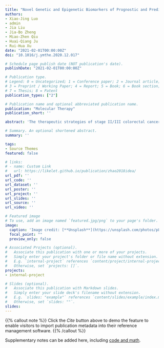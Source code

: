 ```yaml
---
title: "Novel Genetic and Epigenetic Biomarkers of Prognostic and Predictive Significance in Stage II/III Colorectal Cancer"
authors:
- Xiao-Jing Luo
- admin
- Jia Liu
- Jia-Bo Zheng
- Miao-Zhen Qiu
- Huai-Qiang Ju
- Rui-Hua Xu
date: "2021-02-01T00:00:00Z"
doi: "10.1016/j.ymthe.2020.12.017"

# Schedule page publish date (NOT publication's date).
publishDate: "2021-02-01T00:00:00Z"

# Publication type.
# Legend: 0 = Uncategorized; 1 = Conference paper; 2 = Journal article;
# 3 = Preprint / Working Paper; 4 = Report; 5 = Book; 6 = Book section;
# 7 = Thesis; 8 = Patent
publication_types: ["2"]

# Publication name and optional abbreviated publication name.
publication: "Molecular Therapy"
publication_short: ''

abstract: 'The therapeutic strategies of stage II/III colorectal cancer (CRC) patients after curative surgery remain controversial. In the clinical decision-making process, oncologists need to answer questions such as whether adjuvant chemotherapy is necessary or which therapeutic regimen should be given to each patient. At present, whether adjuvant chemotherapy should be applied is primarily based on histopathological features and clinical risk factors. However, only a fraction of patients can benefit from it. More rigorous stratifying biomarkers are urgently needed to help further distinguishing these populations of patients. Recent progress in next-generation sequencing and high-throughput technologies has greatly promoted biomarker discovery as well as our understanding of the underlying mechanisms in CRC. Novel genetic and epigenetic biomarkers that are associated with prognosis or therapeutic responses have emerged. In this review, we discuss the strategies of biomarker discovery and summarize the status and assess the utility of previously published biomarkers in CRC.'

# Summary. An optional shortened abstract.
summary: ''

tags:
- Source Themes
featured: false

# links:
# - name: Custom Link
#   url: https://likelet.github.io/publication/zhao2018idea/
url_pdf: ''
url_code: ''
url_dataset: ''
url_poster: ''
url_project: ''
url_slides: ''
url_source: ''
url_video: ''

# Featured image
# To use, add an image named `featured.jpg/png` to your page's folder. 
image:
  caption: 'Image credit: [**Unsplash**](https://unsplash.com/photos/pLCdAaMFLTE)'
  focal_point: ""
  preview_only: false

# Associated Projects (optional).
#   Associate this publication with one or more of your projects.
#   Simply enter your project's folder or file name without extension.
#   E.g. `internal-project` references `content/project/internal-project/index.md`.
#   Otherwise, set `projects: []`.
projects:
- internal-project

# Slides (optional).
#   Associate this publication with Markdown slides.
#   Simply enter your slide deck's filename without extension.
#   E.g. `slides: "example"` references `content/slides/example/index.md`.
#   Otherwise, set `slides: ""`.
slides:
---
```


{{% callout note %}}
Click the *Cite* button above to demo the feature to enable visitors to import publication metadata into their reference management software.
{{% /callout %}}

Supplementary notes can be added here, including [code and math](https://sourcethemes.com/academic/docs/writing-markdown-latex/).
